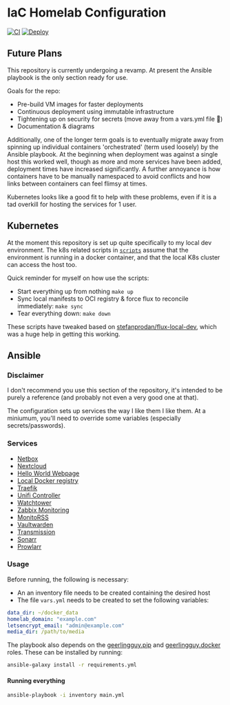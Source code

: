 # IaC Homelab Configuration

[![CI](https://github.com/cianmawhinney/homelab/actions/workflows/ci.yml/badge.svg)](https://github.com/cianmawhinney/homelab/actions/workflows/ci.yml)
[![Deploy](https://github.com/cianmawhinney/homelab/actions/workflows/deploy.yml/badge.svg)](https://github.com/cianmawhinney/homelab/actions/workflows/deploy.yml)


## Future Plans
This repository is currently undergoing a revamp. At present the Ansible playbook is the only section ready for use.

Goals for the repo:
- Pre-build VM images for faster deployments
- Continuous deployment using immutable infrastructure
- Tightening up on security for secrets (move away from a vars.yml file 👀)
- Documentation & diagrams

Additionally, one of the longer term goals is to eventually migrate away from spinning up individual containers 'orchestrated' (term used loosely) by the Ansible playbook. At the beginning when deployment was against a single host this worked well, though as more and more services have been added, deployment times have increased significantly. A further annoyance is how containers have to be manually namespaced to avoid conflicts and how links between containers can feel flimsy at times.

Kubernetes looks like a good fit to help with these problems, even if it is a tad overkill for hosting the services for 1 user.


## Kubernetes
At the moment this repository is set up quite specifically to my local dev environment.
The k8s related scripts in [`scripts`](./scripts/) assume that the environment is running in a docker container, and that the local K8s cluster can access the host too.

Quick reminder for myself on how use the scripts:
- Start everything up from nothing `make up`
- Sync local manifests to OCI registry & force flux to reconcile immediately: `make sync`
- Tear everything down: `make down`

These scripts have tweaked based on [stefanprodan/flux-local-dev](https://github.com/stefanprodan/flux-local-dev), which was a huge help in getting this working.


## Ansible
### Disclaimer
I don't recommend you use this section of the repository, it's intended to be purely a
reference (and probably not even a very good one at that).

The configuration sets up services the way I like them I like them. At a
miniumum, you'll need to override some variables (especially secrets/passwords).


### Services
* [Netbox](https://github.com/netbox-community/netbox-docker)
* [Nextcloud](https://github.com/nextcloud/docker)
* [Hello World Webpage](https://github.com/nginxinc/NGINX-Demos/tree/master/nginx-hello)
* [Local Docker registry](https://github.com/docker/distribution-library-image)
* [Traefik](https://github.com/traefik/traefik)
* [Unifi Controller](https://github.com/linuxserver/docker-unifi-controller)
* [Watchtower](https://github.com/containrrr/watchtower)
* [Zabbix Monitoring](https://github.com/zabbix/zabbix-docker)
* [MonitoRSS](https://github.com/synzen/MonitoRSS)
* [Vaultwarden](https://github.com/dani-garcia/vaultwarden/)
* [Transmission](https://github.com/linuxserver/docker-transmission)
* [Sonarr](https://github.com/linuxserver/docker-sonarr)
* [Prowlarr](https://github.com/linuxserver/docker-prowlarr)


### Usage
Before running, the following is necessary:
* An an inventory file needs to be created containing the desired host
* The file `vars.yml` needs to be created to set the following variables:

```yaml
data_dir: ~/docker_data
homelab_domain: "example.com"
letsencrypt_email: "admin@example.com"
media_dir: /path/to/media
```

The playbook also depends on the [geerlingguy.pip](https://github.com/geerlingguy/ansible-role-pip)
and [geerlingguy.docker](https://github.com/geerlingguy/ansible-role-docker)
roles. These can be installed by running:

```bash
ansible-galaxy install -r requirements.yml
```

#### Running everything

```bash
ansible-playbook -i inventory main.yml
```
